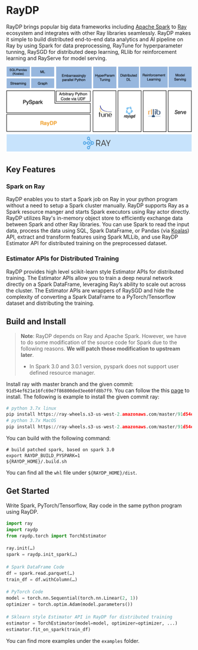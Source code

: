 # RayDP

RayDP brings popular big data frameworks including [Apache Spark](https://github.com/apache/spark) to [Ray](https://github.com/ray-project/ray/) ecosystem and integrates with other Ray libraries seamlessly. RayDP makes it simple to build distributed end-to-end data analytics and AI pipeline on Ray by using Spark for data preprocessing, RayTune for hyperparameter tunning, RaySGD for distributed deep learning, RLlib for reinforcement learning and RayServe for model serving.

![stack](doc/stack.png)

## Key Features

### Spark on Ray

RayDP enables you to start a Spark job on Ray in your python program without a need to setup a Spark cluster manually. RayDP supports Ray as a Spark resource manger and starts Spark executors using Ray actor directly. RayDP utilizes Ray's in-memory object store to efficiently exchange data between Spark and other Ray libraries. You can use Spark to read the input data, process the data using SQL, Spark DataFrame, or Pandas (via [Koalas](https://github.com/databricks/koalas)) API, extract and transform features using Spark MLLib, and use RayDP Estimator API for distributed training on the preprocessed dataset. 

### Estimator APIs for Distributed Training

RayDP provides high level scikit-learn style Estimator APIs for distributed training. The Estimator APIs allow you to train a deep neural network directly on a Spark DataFrame, leveraging Ray’s ability to scale out across the cluster. The Estimator APIs are wrappers of RaySGD and hide the complexity of converting a Spark DataFrame to a PyTorch/Tensorflow dataset and distributing the training.

## Build and Install

> **Note**: RayDP depends on Ray and Apache Spark. However, we have to do some modification of the source code for Spark due to the following reasons. **We will patch those modification to upstream later**. 
>
> * In Spark 3.0 and 3.0.1 version, pyspark does not support user defined resource manager.

Install ray with master branch and the given commit: `91d54ef621e16fc69e7f86800ded3ee60fd8b7f9`. You can follow the this [page](https://docs.ray.io/en/master/installation.html#installing-from-a-specific-commit) to install. The following is example to install the given commit ray:

```python
# python 3.7x linux
pip install https://ray-wheels.s3-us-west-2.amazonaws.com/master/91d54ef621e16fc69e7f86800ded3ee60fd8b7f9/ray-1.1.0.dev0-cp37-cp37m-manylinux2014_x86_64.whl
# python 3.7x MacOS
pip install https://ray-wheels.s3-us-west-2.amazonaws.com/master/91d54ef621e16fc69e7f86800ded3ee60fd8b7f9/ray-1.1.0.dev0-cp37-cp37m-macosx_10_13_intel.whl
```

You can build with the following command:

```shell
# build patched spark, based on spark 3.0
export RAYDP_BUILD_PYSPARK=1
${RAYDP_HOME}/.build.sh
```

You can find all the `whl` file under `${RAYDP_HOME}/dist`.

## Get Started

Write Spark, PyTorch/Tensorflow, Ray code in the same python program using RayDP.
```python
import ray
import raydp
from raydp.torch import TorchEstimator

ray.init(…) 
spark = raydp.init_spark(…)

# Spark DataFrame Code 
df = spark.read.parquet(…) 
train_df = df.withColumn(…)

# PyTorch Code 
model = torch.nn.Sequential(torch.nn.Linear(2, 1)) 
optimizer = torch.optim.Adam(model.parameters())

# Sklearn style Estimator API in RayDP for distributed training 
estimator = TorchEstimator(model=model, optimizer=optimizer, ...) 
estimator.fit_on_spark(train_df)

```

You can find more examples under the `examples` folder.
